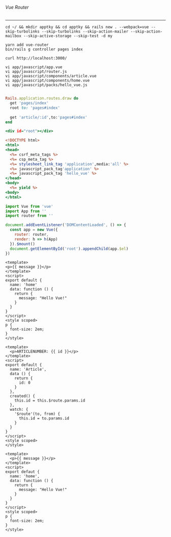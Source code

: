 ###### Vue Router
---

```
cd ~/ && mkdir apptky && cd apptky && rails new . --webpack=vue --skip-turbolinks --skip-turbolinks --skip-action-mailer --skip-action-mailbox --skip-active-storage --skip-test -d my

yarn add vue-router
bin/rails g controller pages index

curl http://localhost:3000/
```

```
vi app/javascript/app.vue
vi app/javascript/router.js
vi app/javascript/components/article.vue
vi app/javascript/components/home.vue
vi app/javascript/packs/hello_vue.js
```


```config/database.yml
```

```config/routes.rb
Rails.application.routes.draw do
  get 'pages/index'
  root to: 'pages#index'
  
  get 'article/:id',to:'pages#index'
end


```


```app/views/pages/index.html.erb
<div id="root"></div>
```

```app/views/layouts/application.html.erb
<!DOCTYPE html>
<html>
<head>
  <%= csrf_meta_tags %>
  <%= csp_meta_tag %>
  <%= stylesheet_link_tag 'application',media:'all' %>
  <%= javascript_pack_tag'application' %>
  <%= javascript_pack_tag 'hello_vue' %>
</head>
<body>
  <%= yield %>
<body>
</html>
```

```app/javascript/packs/hello_vue.js
import Vue from 'vue'
import App from ''
import router from ''

document.addEventListener('DOMContentLoaded', () => {
  const app = new Vue({
    router: router,
    render: h => h(App)
  }).$mount()
  document.getElementById('root').appendChild(app.$el)
})
```

```app/javascript/components/home.vue
<template>
<p>{{ message }}</p>
</template>
<script>
export default {
  name: 'home'
  data: function () {
    return {
      message: "Hello Vue!"
    }
  }
}
</script>
<style scoped>
p {
  font-size: 2em;
}
</style>
```

```app/javascript/components/article.vue
<template>
  <p>ARTICLENUMBER: {{ id }}</p>
</template>
<script>
export default {
  name: 'Article',
  data () {
    return {
      id: 0
    }
  },
  created() {
    this.id = this.$route.params.id
  },
  watch: {
    '$route'(to, from) {
      this.id = to.params.id
    }
  }
}
</script>
<style scoped>
</style>
```

```app/javascript/components/home.vue
<template>
  <p>{{ message }}</p>
</template>
<script>
export defaut {
  name: 'home',
  data: function () {
    return {
      message: "Hello Vue!"
    }
  }
}
</script>
<style scoped>
p {
  font-size: 2em;
}
</style>
```

```

```

```

```

```

```

```

```

```

```

```

```

```

```

```

```

```

```

```

```

```

```

```

```

```

```

```

```

```

```

```

```



